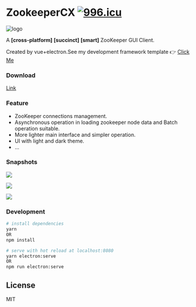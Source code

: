 # ZookeeperCX   [![996.icu](https://img.shields.io/badge/link-996.icu-red.svg)](https://996.icu)

![logo](https://sidfate.oss-cn-hangzhou.aliyuncs.com/client-x/zk-logo.png)

A **[cross-platform]** **[succinct]** **[smart]** ZooKeeper GUI Client.

Created by vue+electron.See my development framework template :point_right: [Click Me](https://github.com/Sidfate/vuetify-electron-template)

### Download

[Link](https://github.com/Sidfate/zkcx/releases)

### Feature

* ZooKeeper connections management.
* Asynchronous operation in loading zookeeper node data and Batch operation suitable.
* More lighter main interface and simpler operation.
* UI with light and dark theme.
* ...

### Snapshots

![](https://sidfate.oss-cn-hangzhou.aliyuncs.com/client-x/3f56935147e5af46.png)

![](https://sidfate.oss-cn-hangzhou.aliyuncs.com/client-x/b1674c7a6b7b96ef.png)

![](https://sidfate.oss-cn-hangzhou.aliyuncs.com/client-x/b7fa2980268bca27.png)

### Development

``` bash
# install dependencies
yarn
OR
npm install

# serve with hot reload at localhost:8080
yarn electron:serve
OR
npm run electron:serve

```

## License

MIT

